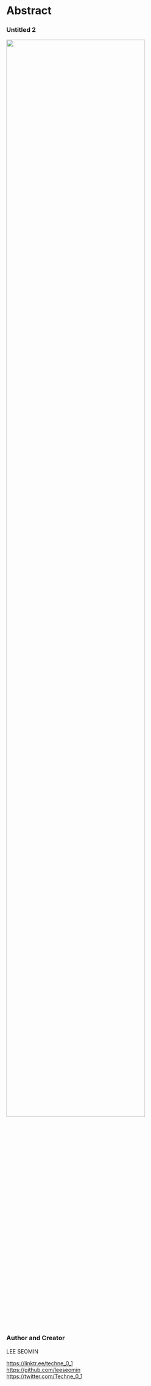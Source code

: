 # Abstract





### Untitled 2

 <img src="https://github.com/leeseomin/Abstract/blob/main/art/Untitled2.png" width="85%">    
 
 <br/><br/>



























 ### Author and Creator
 
 LEE SEOMIN
 
 https://linktr.ee/techne_0_1
   <br/> 
 https://github.com/leeseomin 
  <br/> 
 https://twitter.com/Techne_0_1
 <br/><br/>
 
 
